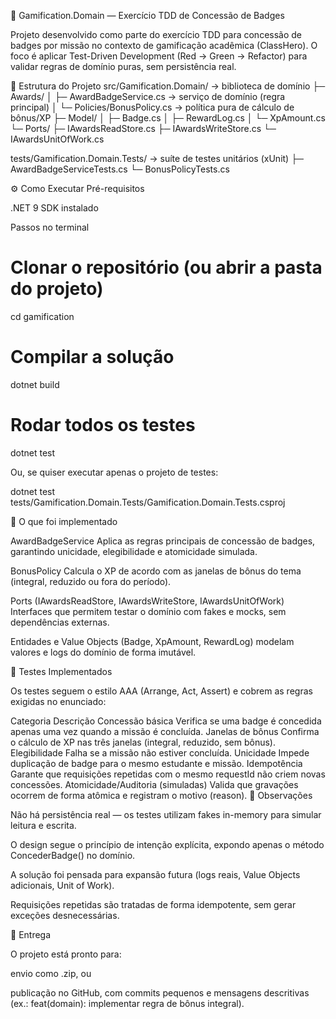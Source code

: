 🏅 Gamification.Domain — Exercício TDD de Concessão de Badges

Projeto desenvolvido como parte do exercício TDD para concessão de badges por missão no contexto de gamificação acadêmica (ClassHero).
O foco é aplicar Test-Driven Development (Red → Green → Refactor) para validar regras de domínio puras, sem persistência real.

📁 Estrutura do Projeto
src/Gamification.Domain/          → biblioteca de domínio
 ├─ Awards/
 │   ├─ AwardBadgeService.cs      → serviço de domínio (regra principal)
 │   └─ Policies/BonusPolicy.cs   → política pura de cálculo de bônus/XP
 ├─ Model/
 │   ├─ Badge.cs
 │   ├─ RewardLog.cs
 │   └─ XpAmount.cs
 └─ Ports/
     ├─ IAwardsReadStore.cs
     ├─ IAwardsWriteStore.cs
     └─ IAwardsUnitOfWork.cs

tests/Gamification.Domain.Tests/  → suíte de testes unitários (xUnit)
 ├─ AwardBadgeServiceTests.cs
 └─ BonusPolicyTests.cs

⚙️ Como Executar
Pré-requisitos

.NET 9 SDK instalado

Passos no terminal
# Clonar o repositório (ou abrir a pasta do projeto)
cd gamification

# Compilar a solução
dotnet build

# Rodar todos os testes
dotnet test


Ou, se quiser executar apenas o projeto de testes:

dotnet test tests/Gamification.Domain.Tests/Gamification.Domain.Tests.csproj

🧠 O que foi implementado

AwardBadgeService
Aplica as regras principais de concessão de badges, garantindo unicidade, elegibilidade e atomicidade simulada.

BonusPolicy
Calcula o XP de acordo com as janelas de bônus do tema (integral, reduzido ou fora do período).

Ports (IAwardsReadStore, IAwardsWriteStore, IAwardsUnitOfWork)
Interfaces que permitem testar o domínio com fakes e mocks, sem dependências externas.

Entidades e Value Objects
(Badge, XpAmount, RewardLog) modelam valores e logs do domínio de forma imutável.

🧪 Testes Implementados

Os testes seguem o estilo AAA (Arrange, Act, Assert) e cobrem as regras exigidas no enunciado:

Categoria	Descrição
Concessão básica	Verifica se uma badge é concedida apenas uma vez quando a missão é concluída.
Janelas de bônus	Confirma o cálculo de XP nas três janelas (integral, reduzido, sem bônus).
Elegibilidade	Falha se a missão não estiver concluída.
Unicidade	Impede duplicação de badge para o mesmo estudante e missão.
Idempotência	Garante que requisições repetidas com o mesmo requestId não criem novas concessões.
Atomicidade/Auditoria (simuladas)	Valida que gravações ocorrem de forma atômica e registram o motivo (reason).
🧩 Observações

Não há persistência real — os testes utilizam fakes in-memory para simular leitura e escrita.

O design segue o princípio de intenção explícita, expondo apenas o método ConcederBadge() no domínio.

A solução foi pensada para expansão futura (logs reais, Value Objects adicionais, Unit of Work).

Requisições repetidas são tratadas de forma idempotente, sem gerar exceções desnecessárias.

🚀 Entrega

O projeto está pronto para:

envio como .zip, ou

publicação no GitHub, com commits pequenos e mensagens descritivas (ex.:
feat(domain): implementar regra de bônus integral).
